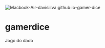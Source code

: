 ![Macbook-Air-davisiilva github io-gamer-dice](https://github.com/user-attachments/assets/ac8eb75a-d04e-4afd-8787-54fe8f2596a6)
# gamerdice
 Jogo do dado
